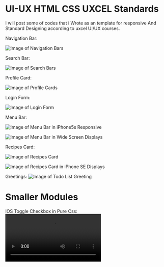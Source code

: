 # UI-UX HTML CSS UXCEL Standards

I will post some of codes that i Wrote as an template for responsive And Standard Designing according to uxcel UI/UX courses.


Navigation Bar: 

![Image of Navigation Bars](https://raw.githubusercontent.com/Re9iNee/UI-UX/master/Images/2.png)

Search Bar: 

![Image of Search Bars](https://raw.githubusercontent.com/Re9iNee/UI-UX/master/Images/1.png)

Profile Card: 

![Image of Profile Cards](https://raw.githubusercontent.com/Re9iNee/UI-UX/master/Images/card.png)


Login Form: 

![Image of Login Form](https://raw.githubusercontent.com/Re9iNee/UI-UX/master/Images/login.png)


Menu Bar: 

![Image of Menu Bar in iPhone5s Responsive](https://raw.githubusercontent.com/Re9iNee/UI-UX/master/Images/MenuBar.png)
 

![Image of Menu Bar in Wide Screen Displays ](https://raw.githubusercontent.com/Re9iNee/UI-UX/master/Images/MenuBar2.png)


Recipes Card:

![Image of Recipes Card ](https://raw.githubusercontent.com/Re9iNee/UI-UX/master/Images/RecipesCard2.png)


![Image of Recipes Card in iPhone SE Displays](https://raw.githubusercontent.com/Re9iNee/UI-UX/master/Images/RecipesCard.png)



Greetings: 
![Image of Todo List Greeting ](https://raw.githubusercontent.com/Re9iNee/UI-UX/master/Images/Greetings.png)



# Smaller Modules


IOS Toggle Checkbox in Pure Css:
![Video of iOs Checkbox toggle](https://raw.githubusercontent.com/Re9iNee/UI-UX/master/Images/iosToggleCheckbox.mov)